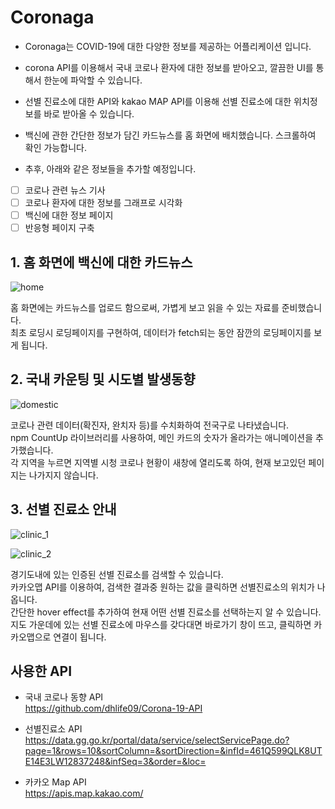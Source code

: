 # Coronaga

- Coronaga는 COVID-19에 대한 다양한 정보를 제공하는 어플리케이션 입니다.
- corona API를 이용해서 국내 코로나 환자에 대한 정보를 받아오고, 깔끔한 UI를 통해서 한눈에 파악할 수 있습니다.
- 선별 진료소에 대한 API와 kakao MAP API를 이용해 선별 진료소에 대한 위치정보를 바로 받아올 수 있습니다.
- 백신에 관한 간단한 정보가 담긴 카드뉴스를 홈 화면에 배치했습니다. 스크롤하여 확인 가능합니다.

- 추후, 아래와 같은 정보들을 추가할 예정입니다.
- [ ] 코로나 관련 뉴스 기사
- [ ] 코로나 환자에 대한 정보를 그래프로 시각화
- [ ] 백신에 대한 정보 페이지
- [ ] 반응형 페이지 구축

## 1. 홈 화면에 백신에 대한 카드뉴스

![home](https://user-images.githubusercontent.com/68345069/121913468-633c7280-cd6c-11eb-8a04-7ccd13142a9b.png)

홈 화면에는 카드뉴스를 업로드 함으로써, 가볍게 보고 읽을 수 있는 자료를 준비했습니다.<br/>
최초 로딩시 로딩페이지를 구현하여, 데이터가 fetch되는 동안 잠깐의 로딩페이지를 보게 됩니다.

## 2. 국내 카운팅 및 시도별 발생동향

![domestic](https://user-images.githubusercontent.com/68345069/121811007-e347d700-cc9d-11eb-8861-82905f511e46.png)

코로나 관련 데이터(확진자, 완치자 등)를 수치화하여 전국구로 나타냈습니다.<br/>
npm CountUp 라이브러리를 사용하여, 메인 카드의 숫자가 올라가는 애니메이션을 추가했습니다.<br/>
각 지역을 누르면 지역별 시청 코로나 현황이 새창에 열리도록 하여, 현재 보고있던 페이지는 나가지지 않습니다.

## 3. 선별 진료소 안내

![clinic_1](https://user-images.githubusercontent.com/68345069/122393892-560fc580-cfb0-11eb-9260-4f4968a2a01c.png)

![clinic_2](https://user-images.githubusercontent.com/68345069/122393909-5ad47980-cfb0-11eb-8ebc-201a7750f632.png)

경기도내에 있는 인증된 선별 진료소를 검색할 수 있습니다.<br/>
카카오맵 API를 이용하여, 검색한 결과중 원하는 값을 클릭하면 선별진료소의 위치가 나옵니다.<br/>
간단한 hover effect를 추가하여 현재 어떤 선별 진료소를 선택하는지 알 수 있습니다.<br/>
지도 가운데에 있는 선별 진료소에 마우스를 갖다대면 바로가기 창이 뜨고, 클릭하면 카카오맵으로 연결이 됩니다.

## 사용한 API

- 국내 코로나 동향 API<br/>
  https://github.com/dhlife09/Corona-19-API

- 선별진료소 API<br/>
  https://data.gg.go.kr/portal/data/service/selectServicePage.do?page=1&rows=10&sortColumn=&sortDirection=&infId=461Q599QLK8UTE14E3LW12837248&infSeq=3&order=&loc=

- 카카오 Map API<br/>
  https://apis.map.kakao.com/

